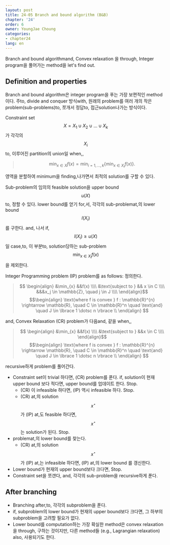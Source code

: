 ```yaml
---
layout: post
title: 24-05 Branch and bound algorithm (B&B)
chapter: '24'
order: 6
owner: YoungJae Choung
categories:
- chapter24
lang: en
---
```


Branch and bound algorithmand, Convex relaxation 을 through, Integer program을 풀어가는 method을 let's find out.

## Definition and properties
Branch and bound algorithm은 integer program을 푸는 가장 보편적인 method이다. 주to, divide and conquer 방식with, 원래의 problem를 여러 개의 작은 problem(sub-problems)to, 쪼개서 정답to, 접근solution나가는 방식이다. 

Constraint set $$X = X_{1} \cup X_{2} \cup \dotsc \cup X_{k}$$ 가 각각의 $$X_{i}$$to, 이루어진 partition의 union일 when,,
> $$ \min_{x \in X} f(x) = \min_{i = 1, \dotsc , k} \lbrace \min_{x \in X_{i}} f(x) \rbrace .$$

영역을 분할하여 minimum을 finding,나가면서 최적의 solution를 구할 수 있다.

Sub-problem의 임의의 feasible solution을 upper bound $$u(X)$$to, 정할 수 있다. lower bound를 얻기 for,서, 각각의 sub-problemat,의 lower bound $$l(X_{i})$$ 를 구한다. and, 나서 if, $$l(X_{i}) \geq u(X)$$ 일 case,to, 이 부분to, solution당하는 sub-problem $$\min_{x \in X_{i}} f(x)$$ 을 제외한다. 
 
Integer Programming problem (IP) problem를 as follows: 정의한다.

> $$
> \begin{align}
> &\min_{x} &&f(x) \\\\
> &\text{subject to } && x \in C \\\\
> &&&x_j \in \mathbb{Z}, \quad j \in J \\\\
> \end{align}$$
> $$\begin{align}
> \text{where f is convex } f : \mathbb{R}^{n} \rightarrow \mathbb{R}, \quad C \in \mathbb{R}^n 
\quad \text{and} \quad J \in \lbrace 1 \dotsc n \rbrace \\
> \end{align}
> $$

and, Convex Relaxation (CR) problem가 다음and, 같을 when,,

> $$
> \begin{align}
> &\min_{x} &&f(x) \\\\
> &\text{subject to } &&x \in C \\\\
> \end{align}$$
> $$\begin{align}
> \text{where f is convex } f : \mathbb{R}^{n} \rightarrow \mathbb{R}, \quad C \in \mathbb{R}^n 
\quad \text{and} \quad J \in \lbrace 1 \dotsc n \rbrace \\
> \end{align}
> $$

recursive하게 problem를 풀어간다.

* Constraint set이 trivial 하다면, (CR) problem를 푼다. if, solution이 현재 upper bound 보다 적다면, upper bound를 업데이트 한다. Stop.
    * (CR) 이 infeasible 하다면, (IP) 역시 infeasible 하다. Stop.
    * (CR) at,의 solution $$x^{\star}$$가 (IP) at,도 feasible 하다면, $$x^{\star}$$는 solution가 된다. Stop.
* problemat,의 lower bound를 찾는다.
    * (CR) at,의 solution $$x^{\star}$$가 (IP) at,는 infeasible 하다면, (IP) at,의 lower bound 를 갱신한다.
* Lower bound가 현재의 upper bound보다 크다면, Stop.
* Constraint set을 쪼갠다, and, 각각의 sub-problem을 recursive하게 푼다.


## After branching

* Branching after,to, 각각의 subproblem을 푼다.
* if, subproblem의 lower bound가 현재의 upper bound보다 크다면, 그 하부의 subproblem을 고려할 필요가 없다.
* Lower bound를 computation하는 가장 확실한 method은 convex relaxation을 through, 구하는 것이지만, 다른 method들 (e.g., Lagrangian relaxation) also, 사용되기도 한다.
